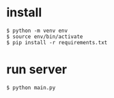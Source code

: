 # install
```
$ python -m venv env
$ source env/bin/activate
$ pip install -r requirements.txt
```
# run server
```
$ python main.py
```